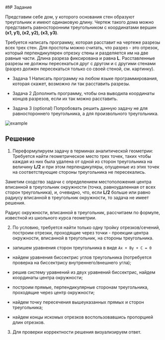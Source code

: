 #№ Задание

Представим себе дом, у которого основания стен образуют треугольник и имеют одинаковую длину. Чертеж такого дома можно представить равносторонним треугольником с координатами вершин **(x1, y1), (x2, y2), (x3, y3)**.

Требуется написать программу, которая расставит на чертеже разрезы всех трех стен. Для простоты можно считать, что разрез - это отрезок, который перпендикулярен отрезку стены и разделяется им на две равные части. Длина разреза фиксирована и равна **L**.
Расставленные разрезы не должны пересекаться друг с другом и с другими стенами (разрез должен пересекаться только со своей стеной, см. картинку).

- Задача 1
Написать программу на любом языке программирования, которая скажет, возможно ли так расставить разрезы.

- Задача 2
Дополнить программу, чтобы она выводила координаты концов разрезов, если их так можно расставить.

- Задача 3 (optional)
Попробовать решить данную задачу не для равностороннего треугольника, а для произвольного треугольника.

![example](https://github.com/vjkuznetsov/csc_ams1_test/blob/master/master/example.png)

## Решение

1. Переформулируем задачу в терминах аналитической геометрии: Требуется найти геометрическое место трех точек, таких чтобы каждая из них была удалена от одной из сторон треугольника на величину **L/2** и при этом перпендикуляры, опущенные из этих точек на соответствующие стороны треугольника не пересекались.

Заметим сходство задачи с определением местоположения центра вписанной в треугольник окружности (точка, равноудаленная от всех сторон треугольника), и, очевидно, что, если **L/2** больше или равно радиусу вписанной в треугольник окружности, то задача не имеет решения. 

Радиус окружности, вписанной в треугольник, рассчитаем по формуле, известной из школьного курса геометрии.

2. По условию, требуется найти только одну тройку отрезков/сечений, построим отрезки, проходящие через точки - проекции центра окружности, вписанной в треугольник, на стороны треугольника.

- запишем уравнения сторон треугольника в виде ```Ax + By + C = 0```

- найдем уравнения биссектрис углов треугольника (потребуется проверка на биссектрису внутреннего/внешнего угла);

- решив систему уравнений из двух уравнений биссектрис, найдем координаты центра окружности;

- построим прямые, перпендикулярные сторонам треугольника, проходящие через центр окружности;

- найдем точку пересечения вышеуказанных прямых и сторон треугольника;

- найдем концы искомых отрезков воспользовавшись пропорцией длин отрезков.

3. Для проверки корректности решения визуализируем ответ.






